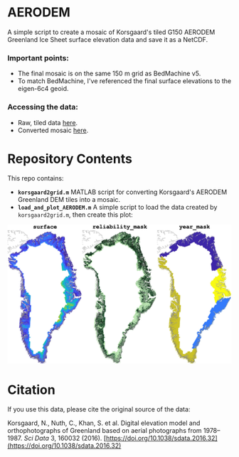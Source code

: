 # AERODEM
A simple script to create a mosaic of Korsgaard's tiled G150 AERODEM Greenland Ice Sheet surface elevation data and save it as a NetCDF. 

### Important points: 
* The final mosaic is on the same 150 m grid as BedMachine v5. 
* To match BedMachine, I've referenced the final surface elevations to the eigen-6c4 geoid.

### Accessing the data: 
* Raw, tiled data [here](https://www.nodc.noaa.gov/archive/arc0088/0145405/1.1/data/0-data/G150AERODEM/). 
* Converted mosaic [here](https://www.chadagreene.com/data/AERODEM_Korsgaard_mosaic.nc).

# Repository Contents

This repo contains: 

* **`korsgaard2grid.m`** MATLAB script for converting Korsgaard's AERODEM Greenland DEM tiles into a mosaic. 
* **`load_and_plot_AERODEM.m`** A simple script to load the data created by `korsgaard2grid.m`, then create this plot:

![](aerodem_mosaic.jpg)

# Citation 
If you use this data, please cite the original source of the data: 

Korsgaard, N., Nuth, C., Khan, S. et al. Digital elevation model and orthophotographs of Greenland based on aerial photographs from 1978–1987. *Sci Data* 3, 160032 (2016). [https://doi.org/10.1038/sdata.2016.32](https://doi.org/10.1038/sdata.2016.32)